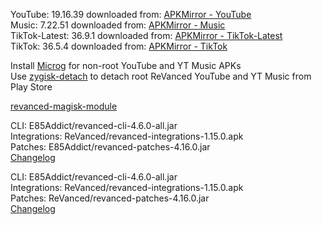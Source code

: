 YouTube: 19.16.39
downloaded from: [APKMirror - YouTube](https://www.apkmirror.com/apk/google-inc/youtube/youtube-19-16-39-release/youtube-19-16-39-android-apk-download/)  
Music: 7.22.51
downloaded from: [APKMirror - Music](https://www.apkmirror.com/apk/google-inc/youtube-music/youtube-music-7-22-51-release/youtube-music-7-22-51-android-apk-download/)  
TikTok-Latest: 36.9.1
downloaded from: [APKMirror - TikTok-Latest](https://www.apkmirror.com/apk/tiktok-pte-ltd/tik-tok-including-musical-ly/tik-tok-including-musical-ly-36-9-1-release/tiktok-36-9-1-android-apk-download/)  
TikTok: 36.5.4
downloaded from: [APKMirror - TikTok](https://www.apkmirror.com/apk/tiktok-pte-ltd/tik-tok-including-musical-ly/tik-tok-including-musical-ly-36-5-4-release/tiktok-videos-lives-musik-36-5-4-android-apk-download/)  

Install [Microg](https://github.com/ReVanced/GmsCore/releases) for non-root YouTube and YT Music APKs  
Use [zygisk-detach](https://github.com/j-hc/zygisk-detach) to detach root ReVanced YouTube and YT Music from Play Store  

[revanced-magisk-module](https://github.com/E85Addict/revanced-magisk-module)
  
CLI: E85Addict/revanced-cli-4.6.0-all.jar  
Integrations: ReVanced/revanced-integrations-1.15.0.apk  
Patches: E85Addict/revanced-patches-4.16.0.jar  
[Changelog](https://github.com/E85Addict/revanced-patches/releases/tag/v4.16.0)

CLI: E85Addict/revanced-cli-4.6.0-all.jar  
Integrations: ReVanced/revanced-integrations-1.15.0.apk  
Patches: ReVanced/revanced-patches-4.16.0.jar  
[Changelog](https://github.com/ReVanced/revanced-patches/releases/tag/v4.16.0)  
